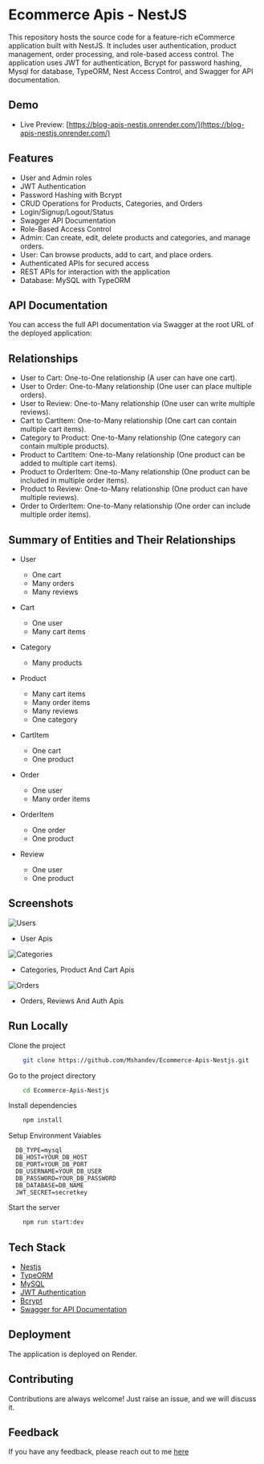 # Ecommerce Apis - NestJS

This repository hosts the source code for a feature-rich eCommerce application built with NestJS. It includes user authentication, product management, order processing, and role-based access control. The application uses JWT for authentication, Bcrypt for password hashing, Mysql for database, TypeORM, Nest Access Control, and Swagger for API documentation.

## Demo

- Live Preview: [https://blog-apis-nestjs.onrender.com/](https://blog-apis-nestjs.onrender.com/)

## Features

- User and Admin roles
- JWT Authentication
- Password Hashing with Bcrypt
- CRUD Operations for Products, Categories, and Orders
- Login/Signup/Logout/Status
- Swagger API Documentation
- Role-Based Access Control
- Admin: Can create, edit, delete products and categories, and manage orders.
- User: Can browse products, add to cart, and place orders.
- Authenticated APIs for secured access
- REST APIs for interaction with the application
- Database: MySQL with TypeORM

## API Documentation
You can access the full API documentation via Swagger at the root URL of the deployed application:

## Relationships
- User to Cart: One-to-One relationship (A user can have one cart).
- User to Order: One-to-Many relationship (One user can place multiple orders).
- User to Review: One-to-Many relationship (One user can write multiple reviews).
- Cart to CartItem: One-to-Many relationship (One cart can contain multiple cart items).
- Category to Product: One-to-Many relationship (One category can contain multiple products).
- Product to CartItem: One-to-Many relationship (One product can be added to multiple cart items).
- Product to OrderItem: One-to-Many relationship (One product can be included in multiple order items).
- Product to Review: One-to-Many relationship (One product can have multiple reviews).
- Order to OrderItem: One-to-Many relationship (One order can include multiple order items).

## Summary of Entities and Their Relationships
- User
  - One cart
  - Many orders
  - Many reviews

- Cart
  - One user
  - Many cart items

- Category
  - Many products

- Product
  - Many cart items
  - Many order items
  - Many reviews
  - One category

- CartItem
  - One cart
  - One product

- Order
  - One user
  - Many order items

- OrderItem
  - One order
  - One product

- Review
  - One user
  - One product

## Screenshots

![Users](https://i.ibb.co/sVYxhsw/ecommerce-1.png)
- User Apis

![Categories](https://i.ibb.co/FYJ6kMf/ecommerce-2.png)
- Categories, Product And Cart Apis

![Orders](https://i.ibb.co/V344P06/ecommerce-3.png)
- Orders, Reviews And Auth Apis

## Run Locally

Clone the project

```bash
    git clone https://github.com/Mshandev/Ecommerce-Apis-Nestjs.git
```
Go to the project directory

```bash
    cd Ecommerce-Apis-Nestjs
```
Install dependencies

```bash
    npm install
```

Setup Environment Vaiables

```Make .env file and store environment Variables
  DB_TYPE=mysql
  DB_HOST=YOUR_DB_HOST
  DB_PORT=YOUR_DB_PORT
  DB_USERNAME=YOUR_DB_USER
  DB_PASSWORD=YOUR_DB_PASSWORD
  DB_DATABASE=DB_NAME
  JWT_SECRET=secretkey

 ```

Start the server

```bash
    npm run start:dev
```

## Tech Stack
* [Nestjs](https://nestjs.com/)
* [TypeORM](https://typeorm.io/)
* [MySQL](https://www.mysql.com/)
* [JWT Authentication](https://jwt.io/introduction)
* [Bcrypt](https://www.npmjs.com/package/bcrypt)
* [Swagger for API Documentation](https://swagger.io/)

## Deployment

The application is deployed on Render.

## Contributing

Contributions are always welcome!
Just raise an issue, and we will discuss it.

## Feedback

If you have any feedback, please reach out to me [here](https://www.linkedin.com/in/muhammad-shan-full-stack-developer/)

